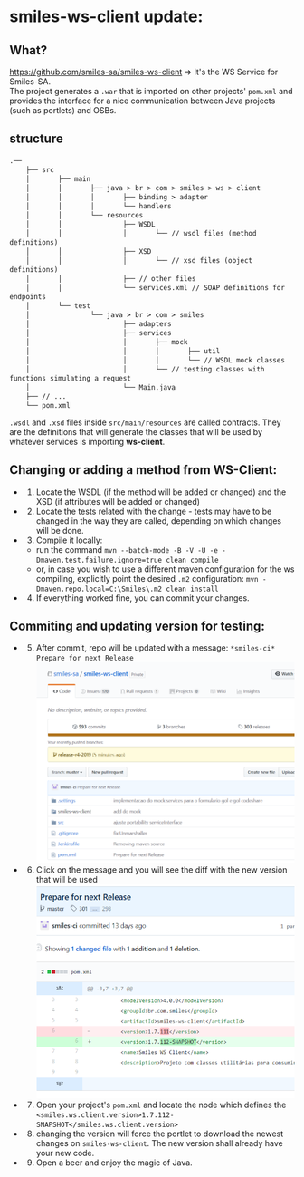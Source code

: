 # smiles-ws-client update:

## What?
https://github.com/smiles-sa/smiles-ws-client
=> 
It's the WS Service for Smiles-SA.  
The project generates a `.war` that is imported on other projects' `pom.xml` and provides the interface for a nice communication between Java projects (such as portlets) and OSBs.

## structure
```
.──
	├── src
	│		├── main 
	│		│		├──	java > br > com > smiles > ws > client
	│		│		│		├── binding > adapter
	│		│		│		└── handlers
	│		│		└── resources
	│		│				├── WSDL
	│		│				│		└── // wsdl files (method definitions)
	│		│				├── XSD
	│		│				│		└── // xsd files (object definitions)
	│		│				├── // other files
	│		│				└── services.xml // SOAP definitions for endpoints
	│		└── test
	│				└──	java > br > com > smiles
	│						├── adapters
	│						├── services
	│						│		├── mock
	│						│		│		├── util
	│						│		│		└── // WSDL mock classes
	│						│		└── // testing classes with functions simulating a request
	│						└── Main.java
	├── // ...
	└── pom.xml
```
`.wsdl` and `.xsd` files inside `src/main/resources` are called contracts.
They are the definitions that will generate the classes that will be used by whatever services is importing **ws-client**.

## Changing or adding a method from WS-Client:
- 1. Locate the WSDL (if the method will be added or changed) and the XSD (if attributes will be added or changed)
- 2. Locate the tests related with the change - tests may have to be changed in the way they are called, depending on which changes will be done.
- 3. Compile it locally:
    - run the command 
        `mvn --batch-mode -B -V -U -e -Dmaven.test.failure.ignore=true clean compile`
    - or, in case you wish to use a different maven configuration for the ws compiling, explicitly point the desired `.m2` configuration:
        `mvn -Dmaven.repo.local=C:\Smiles\.m2 clean install`
- 4. If everything worked fine, you can commit your changes.

## Commiting and updating version for testing:
- 5. After commit, repo will be updated with a message:
	`*smiles-ci* Prepare for next Release`
![commited branch](images/ws-git-next-release.png)
- 6. Click on the message and you will see the diff with the new version that will be used
![commited branch](images/ws-snapshot-change.png)
- 7. Open your project's `pom.xml` and locate the node which defines the  
	`<smiles.ws.client.version>1.7.112-SNAPSHOT</smiles.ws.client.version>`
- 8. changing the version will force the portlet to download the newest changes on `smiles-ws-client`. The new version shall already have your new code.
- 9. Open a beer and enjoy the magic of Java.


